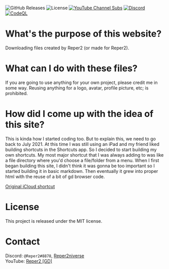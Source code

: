 ![GitHub Releases](https://img.shields.io/github/v/release/Reper2/downloadable-files?include_prereleases&sort=semver)
![License](https://img.shields.io/github/license/Reper2/downloadable-files)
[![YouTube Channel Subs](https://img.shields.io/youtube/channel/subscribers/UCofCDfLjs_TkiC-p0-k_9XA?color=%23FF6969&label=Reper2%20%5BGD%5D&logo=youtube&logoColor=%23FF0000&style=flat)](https://www.youtube.com/channel/UCofCDfLjs_TkiC-p0-k_9XA)
[![Discord](https://img.shields.io/discord/771861170256085023?color=%237289DA&label=Official%20Server&logo=discord)](https://discord.gg/JGEjfm5Gn4)
[![CodeQL](https://github.com/Reper2/downloadable-files/actions/workflows/codeql.yml/badge.svg)](https://github.com/Reper2/downloadable-files/actions/workflows/codeql.yml)

# What's the purpose of this website?
Downloading files created by Reper2 (or made for Reper2).

# What can I do with these files?
If you are going to use anything for your own project, please credit me in some way. Reusing anything for a logo, avatar, profile picture, etc; is prohibited.

# How did I come up with the idea of this site?
This is kinda how I started coding too. But to explain this, we need to go back to July 2021. At this time I was still using an iPad and my friend liked building shortcuts in the Shortcuts app. So I decided to start building my own shortcuts. My most major shortcut that I was always adding to was like a file directory where you'd choose a file/folder from a menu. When I first began building this site, I didn't think it was gonna be too important so I started building it in basic markdown. Then eventually it grew into proper html with the reuse of a bit of gd browser code.

[Original iCloud shortcut](https://www.icloud.com/shortcuts/9c2612443e944ca19fbce9a841b5008e)

# License
This project is released under the MIT license.

# Contact
Discord: `@Reper2#8878`, [Reper2niverse](https://discord.gg/JGEjfm5Gn4)  
YouTube: [Reper2 [GD]](https://www.youtube.com/channel/UCofCDfLjs_TkiC-p0-k_9XA)
